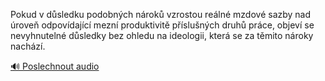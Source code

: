 
Pokud v důsledku podobných nároků vzrostou reálné mzdové sazby nad úroveň odpovídající mezní produktivitě příslušných druhů práce, objeví se nevyhnutelné důsledky bez ohledu na ideologii, která se za těmito nároky nachází.

[🔊 Poslechnout audio](/data/7-paragraphs/audio/chapter_108/para_003-Pokud-v-dsledku-podobnch-nrok-vzrostou-reln.mp3)
